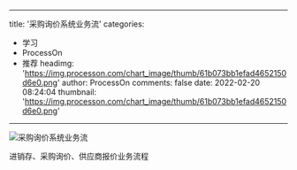 
---
title: '采购询价系统业务流'
categories: 
 - 学习
 - ProcessOn
 - 推荐
headimg: 'https://img.processon.com/chart_image/thumb/61b073bb1efad4652150d6e0.png'
author: ProcessOn
comments: false
date: 2022-02-20 08:24:04
thumbnail: 'https://img.processon.com/chart_image/thumb/61b073bb1efad4652150d6e0.png'
---

<div>   
<img class="thumb" alt="采购询价系统业务流" src="https://img.processon.com/chart_image/thumb/61b073bb1efad4652150d6e0.png" referrerpolicy="no-referrer">
<p>进销存、采购询价、供应商报价业务流程</p>  
</div>
            